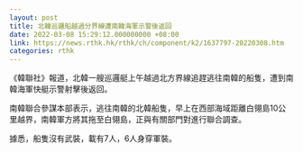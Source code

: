 ```yaml
---
layout: post
title: 北韓巡邏船越過分界線遭南韓海軍示警後返回
date: 2022-03-08 15:29:12.000000000 +08:00
link: https://news.rthk.hk/rthk/ch/component/k2/1637797-20220308.htm
categories: rthk
---
```


《韓聯社》報道，北韓一艘巡邏艇上午越過北方界線追趕逃往南韓的船隻，遭到南韓海軍快艇示警射擊後返回。

南韓聯合參謀本部表示，逃往南韓的北韓船隻，早上在西部海域距離白翎島10公里越界，南韓軍方將其拖至白翎島，正與有關部門對進行聯合調查。

據悉，船隻沒有武裝，載有7人，6人身穿軍裝。
